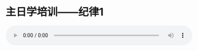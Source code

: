 # 主日学培训——纪律1

<audio style="width: 100%;" preload="false" controls controlslist="nodownload"><source src="//cdn.simai.ml/audio/mp3/old/14902.mp3" type="audio/mpeg">Your browser does not support the audio element.</audio>


